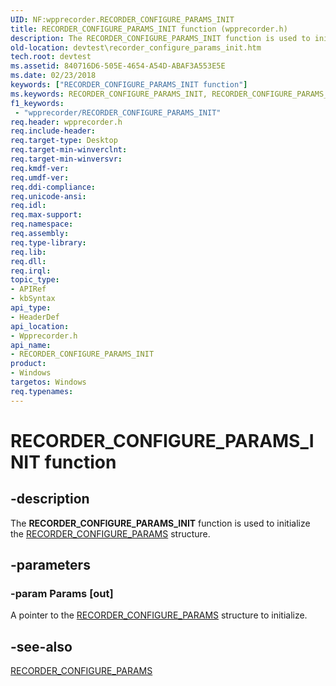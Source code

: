 ```yaml
---
UID: NF:wpprecorder.RECORDER_CONFIGURE_PARAMS_INIT
title: RECORDER_CONFIGURE_PARAMS_INIT function (wpprecorder.h)
description: The RECORDER_CONFIGURE_PARAMS_INIT function is used to initialize the RECORDER_CONFIGURE_PARAMS structure.
old-location: devtest\recorder_configure_params_init.htm
tech.root: devtest
ms.assetid: 840716D6-505E-4654-A54D-ABAF3A553E5E
ms.date: 02/23/2018
keywords: ["RECORDER_CONFIGURE_PARAMS_INIT function"]
ms.keywords: RECORDER_CONFIGURE_PARAMS_INIT, RECORDER_CONFIGURE_PARAMS_INIT function [Driver Development Tools], devtest.recorder_configure_params_init, wpprecorder/RECORDER_CONFIGURE_PARAMS_INIT
f1_keywords:
 - "wpprecorder/RECORDER_CONFIGURE_PARAMS_INIT"
req.header: wpprecorder.h
req.include-header: 
req.target-type: Desktop
req.target-min-winverclnt: 
req.target-min-winversvr: 
req.kmdf-ver: 
req.umdf-ver: 
req.ddi-compliance: 
req.unicode-ansi: 
req.idl: 
req.max-support: 
req.namespace: 
req.assembly: 
req.type-library: 
req.lib: 
req.dll: 
req.irql: 
topic_type:
- APIRef
- kbSyntax
api_type:
- HeaderDef
api_location:
- Wpprecorder.h
api_name:
- RECORDER_CONFIGURE_PARAMS_INIT
product:
- Windows
targetos: Windows
req.typenames: 
---
```


# RECORDER_CONFIGURE_PARAMS_INIT function


## -description


The <b>RECORDER_CONFIGURE_PARAMS_INIT</b> function is used to initialize the <a href="https://docs.microsoft.com/windows-hardware/drivers/ddi/wpprecorder/ns-wpprecorder-_recorder_configure_params">RECORDER_CONFIGURE_PARAMS</a> structure.


## -parameters




### -param Params [out]

A pointer to the <a href="https://docs.microsoft.com/windows-hardware/drivers/ddi/wpprecorder/ns-wpprecorder-_recorder_configure_params">RECORDER_CONFIGURE_PARAMS</a> structure to initialize.


## -see-also




<a href="https://docs.microsoft.com/windows-hardware/drivers/ddi/wpprecorder/ns-wpprecorder-_recorder_configure_params">RECORDER_CONFIGURE_PARAMS</a>
 

 


